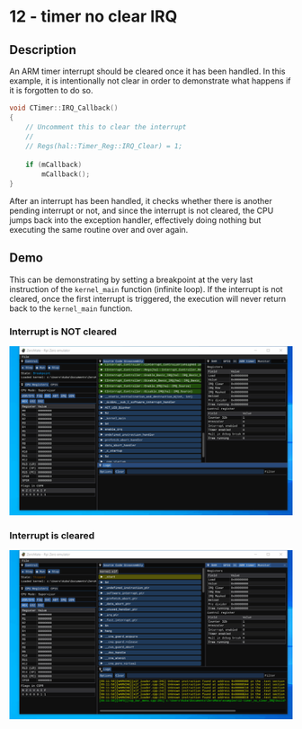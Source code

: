 # 12 - timer no clear IRQ

## Description

An ARM timer interrupt should be cleared once it has been handled. In this example, it is intentionally not clear in order to demonstrate what happens if it is forgotten to do so. 

```c++
void CTimer::IRQ_Callback()
{
    // Uncomment this to clear the interrupt
    //
    // Regs(hal::Timer_Reg::IRQ_Clear) = 1;

    if (mCallback)
        mCallback();
}
```

After an interrupt has been handled, it checks whether there is another pending interrupt or not, and since the interrupt is not cleared, the CPU jumps back into the exception handler, effectively doing nothing but executing the same routine over and over again.

## Demo

This can be demonstrating by setting a breakpoint at the very last instruction of the `kernel_main` function (infinite loop). If the interrupt is not cleared, once the first interrupt is triggered, the execution will never return back to the `kernel_main` function.

### Interrupt is NOT cleared

<img src="../../misc/screenshots/gifs/examples/12-timer_no_clear_IRQ_2.gif">

### Interrupt is cleared

<img src="../../misc/screenshots/gifs/examples/12-timer_no_clear_IRQ_1.gif">